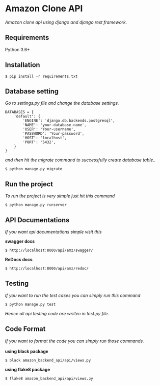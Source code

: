 # Amazon Clone API
<em>Amazon clone api using django and django rest framework.</em>

## Requirements

Python 3.6+

## Installation

```console
$ pip install -r requirements.txt
```
## Database setting
<em>Go to settings.py file and change the database settings.</em>
```
DATABASES = {
    'default': {
        'ENGINE': 'django.db.backends.postgresql',
        'NAME': 'your-database-name',
        'USER': 'Your-username',
        'PASSWORD': 'Your-password',
        'HOST': 'localhost',
        'PORT': '5432',
    }
}
```
<em>and then hit the migrate command to successfully create database table..</em>

```console
$ python manage.py migrate
```
## Run the project
<em>To run the project is very simple just hit this command</em>
```console
$ python manage.py runserver
```

## API Documentations
<em>If you want api documentations simple visit this</em>

<b>swagger docs</b>
```console
$ http://localhost:8000/api/amz/swagger/
```
<b>ReDocs docs</b>
```console
$ http://localhost:8000/api/amz/redoc/
```
## Testing
<em>If you want to run the test cases you can simply run this command</em>
```console
$ python manage.py test
```
<em>Hence all api testing code are wriiten in test.py file.</em>

## Code Format
<em>If you want to format the code you can simply run those commands.</em>
<br /> <br />
<b>using black package</b>
```console
$ black amazon_backend_api/api/views.py
```
<b>using flake8 package</b>
```console
$ flake8 amazon_backend_api/api/views.py
```
